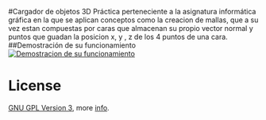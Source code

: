 #Cargador de objetos 3D
Práctica perteneciente a la asignatura informática gráfica en la que se aplican conceptos como la creacion de mallas, que a su vez estan compuestas por caras que almacenan su propio vector normal y puntos que guadan la posicion x, y , z de los 4 puntos de una cara. 
##Demostración de su funcionamiento
[![Demostracion de su funcionamiento](http://i.imgur.com/cJIr6wq.png)](https://youtu.be/dKy-2fwg1pw "Animacion 3d")

License
===
[GNU GPL Version 3](https://www.gnu.org/licenses/gpl-3.0.html), more [info](http://en.wikipedia.org/wiki/GNU_General_Public_License).

